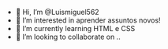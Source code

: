 - 👋 Hi, I’m @Luismiguel562
- 👀 I’m interested in  aprender assuntos novos!
- 🌱 I’m currently learning HTML e CSS
- 💞️ I’m looking to collaborate on ..

<!---
Luismiguel562/Luismiguel562 is a ✨ special ✨ repository because its `README.md` (this file) appears on your GitHub profile.
You can click the Preview link to take a look at your changes.
--->
